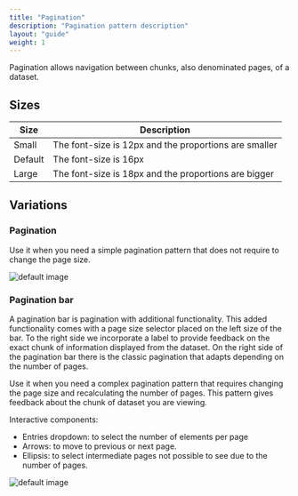 ```yaml
---
title: "Pagination"
description: "Pagination pattern description"
layout: "guide"
weight: 1
---
```


Pagination allows navigation between chunks, also denominated pages, of a dataset.

## Sizes

| Size | Description |
| ---- | ----- |
| Small | The font-size is 12px and the proportions are smaller |
| Default | The font-size is 16px |
| Large | The font-size is 18px and the proportions are bigger |

## Variations

### Pagination

Use it when you need a simple pagination pattern that does not require to change the page size.

![default image](/images/pagination.png)

### Pagination bar

A pagination bar is pagination with additional functionality. This added functionality comes with a page size selector placed on the left size of the bar. To the right side we incorporate a label to provide feedback on the exact chunk of information displayed from the dataset. On the right side of the pagination bar there is the classic pagination that adapts depending on the number of pages.

Use it when you need a complex pagination pattern that requires changing the page size and recalculating the number of pages. This pattern gives feedback about the chunk of dataset you are viewing.

Interactive components:
* Entries dropdown: to select the number of elements per page
* Arrows: to move to previous or next page.
* Ellipsis: to select intermediate pages not possible to see due to the number of pages.

![default image](/images/paginationBar.png)
